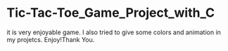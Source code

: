# Tic-Tac-Toe_Game_Project_with_C
it is very enjoyable game.
I also tried to give some colors and animation in my projetcs.
Enjoy!Thank You.
